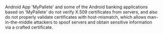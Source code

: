 Android App 'MyPallete' and some of the Android banking applications based on 'MyPallete' do not verify X.509 certificates from servers, and also do not properly validate certificates with host-mismatch, which allows man-in-the-middle attackers to spoof servers and obtain sensitive information via a crafted certificate.